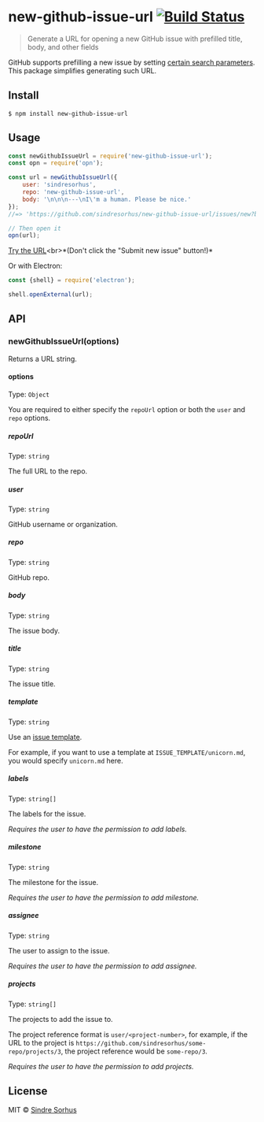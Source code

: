 # new-github-issue-url [![Build Status](https://travis-ci.com/sindresorhus/new-github-issue-url.svg?branch=master)](https://travis-ci.com/sindresorhus/new-github-issue-url)

> Generate a URL for opening a new GitHub issue with prefilled title, body, and other fields

GitHub supports prefilling a new issue by setting [certain search parameters](https://help.github.com/articles/about-automation-for-issues-and-pull-requests-with-query-parameters/). This package simplifies generating such URL.


## Install

```
$ npm install new-github-issue-url
```


## Usage

```js
const newGithubIssueUrl = require('new-github-issue-url');
const opn = require('opn');

const url = newGithubIssueUrl({
	user: 'sindresorhus',
	repo: 'new-github-issue-url',
	body: '\n\n\n---\nI\'m a human. Please be nice.'
});
//=> 'https://github.com/sindresorhus/new-github-issue-url/issues/new?body=%0A%0A%0A---%0AI%27m+a+human.+Please+be+nice.'

// Then open it
opn(url);
```

[Try the URL](https://github.com/sindresorhus/new-github-issue-url/issues/new?body=%0A%0A%0A---%0AI%27m+a+human.+Please+be+nice.)<br>*(Don't click the "Submit new issue" button!)*

Or with Electron:

```js
const {shell} = require('electron');

shell.openExternal(url);
```


## API

### newGithubIssueUrl(options)

Returns a URL string.

#### options

Type: `Object`

You are required to either specify the `repoUrl` option or both the `user` and `repo` options.

##### repoUrl

Type: `string`

The full URL to the repo.

##### user

Type: `string`

GitHub username or organization.

##### repo

Type: `string`

GitHub repo.

##### body

Type: `string`

The issue body.

##### title

Type: `string`

The issue title.

##### template

Type: `string`

Use an [issue template](https://help.github.com/articles/manually-creating-a-single-issue-template-for-your-repository/).

For example, if you want to use a template at `ISSUE_TEMPLATE/unicorn.md`, you would specify `unicorn.md` here.

##### labels

Type: `string[]`

The labels for the issue.

*Requires the user to have the permission to add labels.*

##### milestone

Type: `string`

The milestone for the issue.

*Requires the user to have the permission to add milestone.*

##### assignee

Type: `string`

The user to assign to the issue.

*Requires the user to have the permission to add assignee.*

##### projects

Type: `string[]`

The projects to add the issue to.

The project reference format is `user/<project-number>`, for example, if the URL to the project is `https://github.com/sindresorhus/some-repo/projects/3`, the project reference would be `some-repo/3`.

*Requires the user to have the permission to add projects.*


## License

MIT © [Sindre Sorhus](https://sindresorhus.com)
